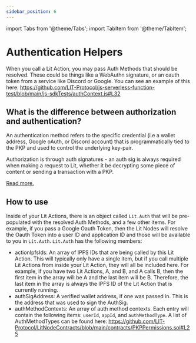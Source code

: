 ```yaml
---
sidebar_position: 6
---
```


import Tabs from '@theme/Tabs';
import TabItem from '@theme/TabItem';

# Authentication Helpers

When you call a Lit Action, you may pass Auth Methods that should be resolved. These could be things like a WebAuthn signature, or an oauth token from a service like Discord or Google. You can see an example of this here: https://github.com/LIT-Protocol/js-serverless-function-test/blob/main/js-sdkTests/authContext.js#L32

## What is the difference between authorization and authentication?
An authentication method refers to the specific credential (i.e a wallet address, Google oAuth, or Discord account) that is programmatically tied to the PKP and used to control the underlying key-pair.

Authorization is through auth signatures - an auth sig is always required when making a request to Lit, whether it be decrypting some piece of content or sending a transaction with a PKP.

[Read more.](https://spark.litprotocol.com/how-authentication-works-with-pkps/)

## How to use
Inside of your Lit Actions, there is an object called `Lit.Auth` that will be pre-populated with the resolved Auth Methods, and a few other items. For example, if you pass a Google Oauth Token, then the Lit Nodes will resolve the Oauth Token into a user ID and application ID and those will be available to you in `Lit.Auth`. `Lit.Auth` has the following members:

- actionIpfsIds: An array of IPFS IDs that are being called by this Lit Action. This will typically only have a single item, but if you call multiple Lit Actions from inside your Lit Action, they will all be included here. For example, if you have two Lit Actions, A, and B, and A calls B, then the first item in the array will be A and the last item will be B. Therefore, the last item in the array is always the IPFS ID of the Lit Action that is currently running.
- authSigAddress: A verified wallet address, if one was passed in. This is the address that was used to sign the AuthSig.
- authMethodContexts: An array of auth method contexts. Each entry will contain the following items: `userId`, `appId`, and `authMethodType`. A list of AuthMethodTypes can be found here: https://github.com/LIT-Protocol/LitNodeContracts/blob/main/contracts/PKPPermissions.sol#L25